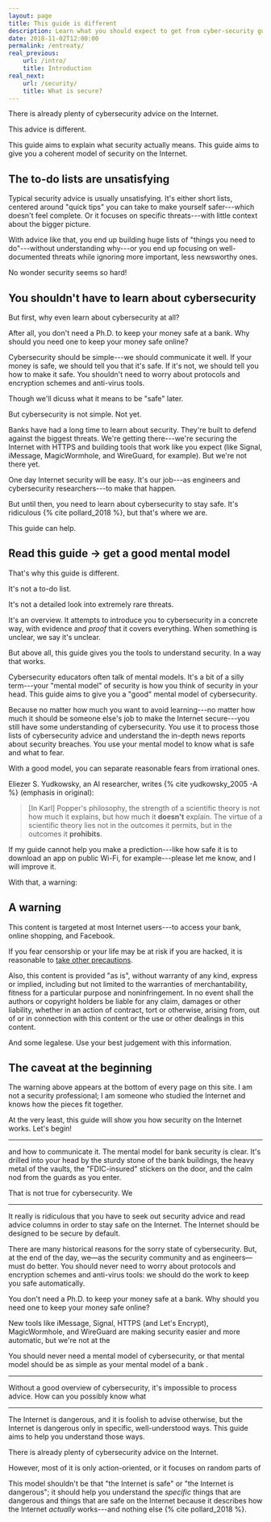 ```yaml
---
layout: page
title: This guide is different
description: Learn what you should expect to get from cyber-security guide.
date: 2018-11-02T12:00:00
permalink: /entreaty/
real_previous:
    url: /intro/
    title: Introduction
real_next:
    url: /security/
    title: What is secure?
---
```


There is already plenty of cybersecurity advice on the Internet.

This advice is different.

This guide aims to explain what security actually means. This guide aims to give you a coherent model of security on the Internet.

## The to-do lists are unsatisfying

Typical security advice is usually unsatisfying. It's either short lists, centered around "quick tips" you can take to make yourself safer---which doesn't feel complete. Or it focuses on specific threats---with little context about the bigger picture.

With advice like that, you end up building huge lists of "things you need to do"---without understanding why---or you end up focusing on well-documented threats while ignoring more important, less newsworthy ones<!-- So Long, And No Thanks for the Externalities -->.

No wonder security seems so hard!

## You shouldn't have to learn about cybersecurity

But first, why even learn about cybersecurity at all?

After all, you don't need a Ph.D. to keep your money safe at a bank. Why should you need one to keep your money safe online?

Cybersecurity should be simple---we should communicate it well. If your money is safe, we should tell you that it's safe. If it's not, we should tell you how to make it safe. You shouldn't need to worry about protocols and encryption schemes and anti-virus tools.

<aside class="sidenote">
Though we'll dicuss what it means to be "safe" later.<!-- cite unfalsifiability -->
</aside>

But cybersecurity is not simple. Not yet.

Banks have had a long time to learn about security. They're built to defend against the biggest threats. We're getting there---we're securing the Internet with HTTPS and building tools that work like you expect (like Signal, iMessage, MagicWormhole, and WireGuard, for example). But we're not there yet.

One day Internet security will be easy. It's our job---as engineers and cybersecurity researchers---to make that happen.

But until then, you need to learn about cybersecurity to stay safe. It's ridiculous {% cite pollard_2018 %}, but that's where we are.

This guide can help.

## Read this guide → get a good mental model

That's why this guide is different.

It's not a to-do list.

It's not a detailed look into extremely rare threats.

It's an overview. It attempts to introduce you to cybersecurity in a concrete way, with evidence and *proof* that it covers everything. When something is unclear, we say it's unclear.

But above all, this guide gives you the tools to understand security. In a way that works.

Cybersecurity educators often talk of mental models<!-- gross: https://www.risk-intelligence.co.uk/mental-models/ ; folk models; maybe hurley somewhere -->. It's a bit of a silly term---your "mental model" of security is how you think of security in your head. This guide aims to give you a "good" mental model of cybersecurity.

Because no matter how much you want to avoid learning---no matter how much it should be someone else's job to make the Internet secure---you still have some understanding of cybersecurity. You use it to process those lists of cybersecurity advice and understand the in-depth news reports about security breaches. You use your mental model to know what is safe and what to fear.

With a good model, you can separate reasonable fears from irrational ones.

<aside class="sidenote">
Eliezer S. Yudkowsky, an AI researcher, writes {% cite yudkowsky_2005 -A %} (emphasis in original):

> [In Karl] Popper's philosophy, the strength of a scientific theory is not how much it explains, but how much it **doesn't** explain. The virtue of a scientific theory lies not in the outcomes it permits, but in the outcomes it **prohibits**.

</aside>

If my guide cannot help you make a prediction---like how safe it is to download an app on public Wi-Fi, for example---please let me know, and I will improve it.

With that, a warning:

## A warning

This content is targeted at most Internet users---to access your bank, online shopping, and Facebook.

If you fear censorship or your life may be at risk if you are hacked, it is reasonable to [take other precautions](/help/).

<p class="legalese">
Also, this content is provided "as is", without warranty of any kind, express or
implied, including but not limited to the warranties of merchantability,
fitness for a particular purpose and noninfringement. In no event shall the
authors or copyright holders be liable for any claim, damages or other
liability, whether in an action of contract, tort or otherwise, arising from,
out of or in connection with this content or the use or other dealings in
this content.
</p>

<aside class="sidenote">
And some legalese. Use your best judgement with this information.
</aside>

## The caveat at the beginning

The warning above appears at the bottom of every page on this site. I am not a security professional; I am someone who studied the Internet and knows how the pieces fit together.

At the very least, this guide will show you how security on the Internet works. Let's begin!

---

and how to communicate it. The mental model for bank security is clear. It's drilled into your head by the sturdy stone of the bank buildings, the heavy metal of the vaults, the "FDIC-insured" stickers on the door, and the calm nod from the guards as you enter.

That is not true for cybersecurity. We

---

It really is ridiculous that you have to seek out security advice and read advice columns in order to stay safe on the Internet. The Internet should be designed to be secure by default.

There are many historical reasons for the sorry state of cybersecurity. But, at the end of the day, we—as the security community and as engineers—must do better. You should never need to worry about protocols and encryption schemes and anti-virus tools: we should do the work to keep you safe automatically.

You don't need a Ph.D. to keep your money safe at a bank. Why should you need one to keep your money safe online?

New tools like iMessage, Signal, HTTPS (and Let's Encrypt), MagicWormhole, and WireGuard are making security easier and more automatic, but we're not at the 

You should never need a mental model of cybersecurity, or that mental model should be as simple as your mental model of a bank .

---

Without a good overview of cybersecurity, it's impossible to process advice. How can you possibly know what

 

---

The Internet is dangerous, and it is foolish to advise otherwise, but the Internet is dangerous only in specific, well-understood ways. This guide aims to help you understand those ways.

There is already plenty of cybersecurity advice on the Internet.

However, most of it is only action-oriented, or it focuses on random parts of 

This model shouldn't be that "the Internet is safe" or "the Internet is dangerous"; it should help you understand the *specific* things that are dangerous and things that are safe on the Internet because it describes how the Internet *actually* works---and nothing else {% cite pollard_2018 %}. 
